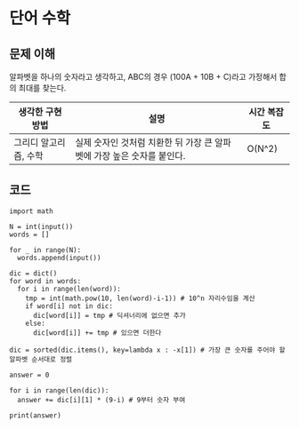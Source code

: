 # 단어 수학

## 문제 이해
알파벳을 하나의 숫자라고 생각하고, ABC의 경우 (100A + 10B + C)라고 가정해서 합의 최대를 찾는다.

|생각한 구현 방법|설명|시간 복잡도|
|-|-|-|
|그리디 알고리즘, 수학|실제 숫자인 것처럼 치환한 뒤 가장 큰 알파벳에 가장 높은 숫자를 붙인다.|O(N^2)|


## 코드
```
import math

N = int(input())
words = []

for _ in range(N):
  words.append(input())

dic = dict()
for word in words:
  for i in range(len(word)):
    tmp = int(math.pow(10, len(word)-i-1)) # 10^n 자리수임을 계산
    if word[i] not in dic:
      dic[word[i]] = tmp # 딕셔너리에 없으면 추가
    else:
      dic[word[i]] += tmp # 있으면 더한다

dic = sorted(dic.items(), key=lambda x : -x[1]) # 가장 큰 숫자를 주어야 할 알파벳 순서대로 정렬

answer = 0

for i in range(len(dic)):
  answer += dic[i][1] * (9-i) # 9부터 숫자 부여

print(answer)
```
